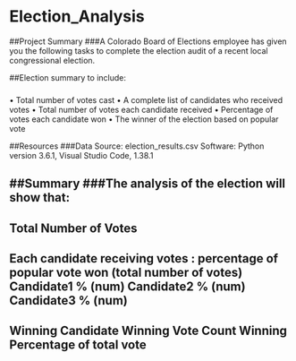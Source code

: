 # Election_Analysis

##Project Summary
###A Colorado Board of Elections employee has given you the following tasks to complete the election audit of a recent local congressional election.

##Election summary to include:
###
•	Total number of votes cast
•	A complete list of candidates who received votes
•	Total number of votes each candidate received
•	Percentage of votes each candidate won
•	The winner of the election based on popular vote

##Resources
###Data Source: election_results.csv
Software: Python version 3.6.1, Visual Studio Code, 1.38.1

##Summary
###The analysis of the election will show that:
-------------------------
Total Number of Votes
-------------------------
Each candidate receiving votes : percentage of popular vote won (total number of votes)
  Candidate1  % (num)
  Candidate2  % (num)
  Candidate3  % (num)
-------------------------
Winning Candidate
Winning Vote Count
Winning Percentage of total vote
-------------------------
